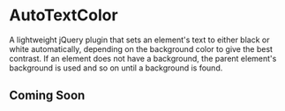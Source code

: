 # AutoTextColor
A lightweight jQuery plugin that sets an element's text to either black or white automatically, depending on the background color to give the best contrast. If an element does not have a background, the parent element's background is used and so on until a background is found.

## Coming Soon
